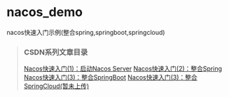 # nacos_demo
nacos快速入门示例(整合spring,springboot,springcloud)

> ### CSDN系列文章目录
> [Nacos快速入门(1)：启动Nacos Server](https://blog.csdn.net/wk52525/article/details/88096295)
> [Nacos快速入门(2)：整合Spring](https://blog.csdn.net/wk52525/article/details/88098946)
> [Nacos快速入门(3)：整合SpringBoot](https://blog.csdn.net/wk52525/article/details/88146854)
> [Nacos快速入门(3)：整合SpringCloud(暂未上传)]()
